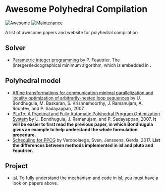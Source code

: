 # Awesome Polyhedral Compilation
![Awesome](https://cdn.rawgit.com/sindresorhus/awesome/d7305f38d29fed78fa85652e3a63e154dd8e8829/media/badge.svg)
[![Maintenance](https://img.shields.io/badge/Maintained%3F-YES-green.svg)](https://github.com/merrymercy/awesome-tensor-compilers/graphs/commit-activity)

A list of awesome papers and website for polyhedral compilation

## Solver

- [Parametric integer programming](http://www.numdam.org/item/RO_1988__22_3_243_0.pdf) by P. Feautrier. The (integer)lexicographical minimum algorithm, which is embedded in . 



## Polyhedral model

- [Affine transformations for communication minimal parallelization and locality optimization of arbitrarily-nested loop sequences](https://www.ece.lsu.edu/jxr/Publications-pdf/tr43-07.pdf) by U. Bondhugula, M. Baskaran, S. Krishnamoorthy, J. Ramanujam, A. Rountev, and P. Sadayappan, 2007.
- [PLuTo: A Practical and Fully Automatic Polyhedral Program Optimization System](https://www.ece.lsu.edu/jxr/Publications-pdf/tr70-07.pdf) by U. Bondhugula, J. Ramanujam, and P. Sadayappan, 2007. **It will be easier to first read the previous paper, in which Bondhugula gives an example to help understand the whole formulation procedure.** 
- [Scheduling for PPCG](https://limo.libis.be/primo-explore/fulldisplay?docid=LIRIAS1656797&context=L&vid=Lirias&search_scope=Lirias&tab=default_tab&lang=en_US&fromSitemap=1) by Verdoolaege, Sven, Janssens, Gerda, 2017. **List the differences between methods implemented in isl and pluto and Feautrier**.



## Project

- [isl](https://libisl.sourceforge.io/). To fully understand the mechanism and code in isl, you must have a look on papers above.

